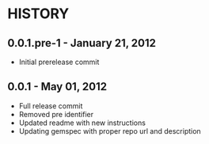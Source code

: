 HISTORY
=======

0.0.1.pre-1 - January 21, 2012
------------------------------
* Initial prerelease commit

0.0.1 - May 01, 2012
--------------------
* Full release commit
* Removed pre identifier
* Updated readme with new instructions
* Updating gemspec with proper repo url and description